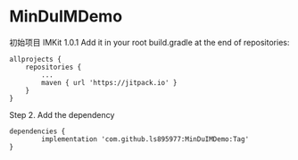 # MinDuIMDemo
初始项目
IMKit 1.0.1
Add it in your root build.gradle at the end of repositories:

	allprojects {
		repositories {
			...
			maven { url 'https://jitpack.io' }
		}
	}
Step 2. Add the dependency

	dependencies {
	        implementation 'com.github.ls895977:MinDuIMDemo:Tag'
	}
